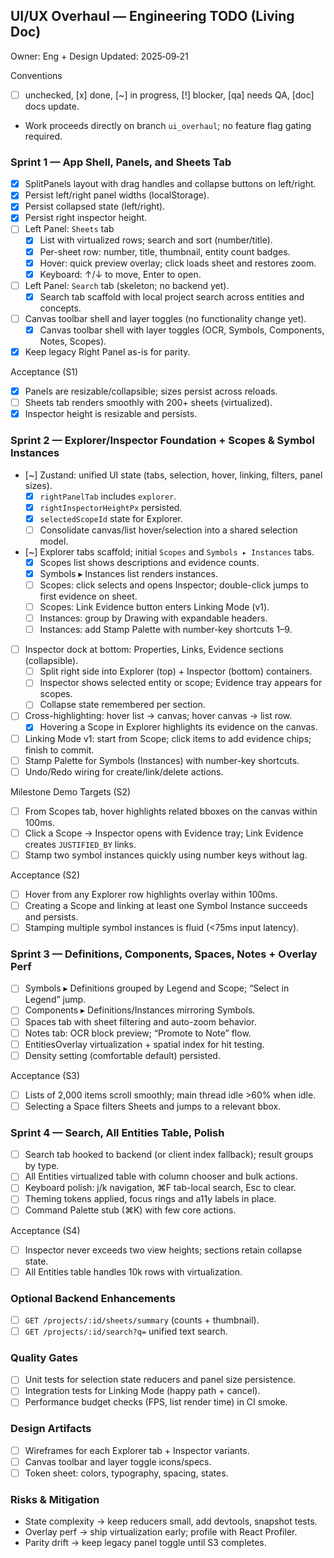 ## UI/UX Overhaul — Engineering TODO (Living Doc)

Owner: Eng + Design
Updated: 2025‑09‑21

Conventions
- [ ] unchecked, [x] done, [~] in progress, [!] blocker, [qa] needs QA, [doc] docs update.
- Work proceeds directly on branch `ui_overhaul`; no feature flag gating required.

### Sprint 1 — App Shell, Panels, and Sheets Tab
- [x] SplitPanels layout with drag handles and collapse buttons on left/right.
- [x] Persist left/right panel widths (localStorage).
- [x] Persist collapsed state (left/right).
- [x] Persist right inspector height.
- [ ] Left Panel: `Sheets` tab
  - [x] List with virtualized rows; search and sort (number/title).
  - [x] Per-sheet row: number, title, thumbnail, entity count badges.
  - [x] Hover: quick preview overlay; click loads sheet and restores zoom.
  - [x] Keyboard: ↑/↓ to move, Enter to open.
- [ ] Left Panel: `Search` tab (skeleton; no backend yet).
  - [x] Search tab scaffold with local project search across entities and concepts.
- [ ] Canvas toolbar shell and layer toggles (no functionality change yet).
  - [x] Canvas toolbar shell with layer toggles (OCR, Symbols, Components, Notes, Scopes).
- [x] Keep legacy Right Panel as-is for parity.

Acceptance (S1)
- [x] Panels are resizable/collapsible; sizes persist across reloads.
- [ ] Sheets tab renders smoothly with 200+ sheets (virtualized).
 - [x] Inspector height is resizable and persists.

### Sprint 2 — Explorer/Inspector Foundation + Scopes & Symbol Instances
- [~] Zustand: unified UI state (tabs, selection, hover, linking, filters, panel sizes).
  - [x] `rightPanelTab` includes `explorer`.
  - [x] `rightInspectorHeightPx` persisted.
  - [x] `selectedScopeId` state for Explorer.
  - [ ] Consolidate canvas/list hover/selection into a shared selection model.
- [~] Explorer tabs scaffold; initial `Scopes` and `Symbols ▸ Instances` tabs.
  - [x] Scopes list shows descriptions and evidence counts.
  - [x] Symbols ▸ Instances list renders instances.
  - [ ] Scopes: click selects and opens Inspector; double-click jumps to first evidence on sheet.
  - [ ] Scopes: Link Evidence button enters Linking Mode (v1).
  - [ ] Instances: group by Drawing with expandable headers.
  - [ ] Instances: add Stamp Palette with number-key shortcuts 1–9.
- [ ] Inspector dock at bottom: Properties, Links, Evidence sections (collapsible).
  - [ ] Split right side into Explorer (top) + Inspector (bottom) containers.
  - [ ] Inspector shows selected entity or scope; Evidence tray appears for scopes.
  - [ ] Collapse state remembered per section.
- [ ] Cross-highlighting: hover list → canvas; hover canvas → list row.
  - [x] Hovering a Scope in Explorer highlights its evidence on the canvas.
- [ ] Linking Mode v1: start from Scope; click items to add evidence chips; finish to commit.
- [ ] Stamp Palette for Symbols (Instances) with number-key shortcuts.
- [ ] Undo/Redo wiring for create/link/delete actions.

Milestone Demo Targets (S2)
- [ ] From Scopes tab, hover highlights related bboxes on the canvas within 100ms.
- [ ] Click a Scope → Inspector opens with Evidence tray; Link Evidence creates `JUSTIFIED_BY` links.
- [ ] Stamp two symbol instances quickly using number keys without lag.

Acceptance (S2)
- [ ] Hover from any Explorer row highlights overlay within 100ms.
- [ ] Creating a Scope and linking at least one Symbol Instance succeeds and persists.
- [ ] Stamping multiple symbol instances is fluid (<75ms input latency).

### Sprint 3 — Definitions, Components, Spaces, Notes + Overlay Perf
- [ ] Symbols ▸ Definitions grouped by Legend and Scope; “Select in Legend” jump.
- [ ] Components ▸ Definitions/Instances mirroring Symbols.
- [ ] Spaces tab with sheet filtering and auto-zoom behavior.
- [ ] Notes tab: OCR block preview; “Promote to Note” flow.
- [ ] EntitiesOverlay virtualization + spatial index for hit testing.
- [ ] Density setting (comfortable default) persisted.

Acceptance (S3)
- [ ] Lists of 2,000 items scroll smoothly; main thread idle >60% when idle.
- [ ] Selecting a Space filters Sheets and jumps to a relevant bbox.

### Sprint 4 — Search, All Entities Table, Polish
- [ ] Search tab hooked to backend (or client index fallback); result groups by type.
- [ ] All Entities virtualized table with column chooser and bulk actions.
- [ ] Keyboard polish: j/k navigation, ⌘F tab-local search, Esc to clear.
- [ ] Theming tokens applied, focus rings and a11y labels in place.
- [ ] Command Palette stub (⌘K) with few core actions.

Acceptance (S4)
- [ ] Inspector never exceeds two view heights; sections retain collapse state.
- [ ] All Entities table handles 10k rows with virtualization.

### Optional Backend Enhancements
- [ ] `GET /projects/:id/sheets/summary` (counts + thumbnail).
- [ ] `GET /projects/:id/search?q=` unified text search.

### Quality Gates
- [ ] Unit tests for selection state reducers and panel size persistence.
- [ ] Integration tests for Linking Mode (happy path + cancel).
- [ ] Performance budget checks (FPS, list render time) in CI smoke.

### Design Artifacts
- [ ] Wireframes for each Explorer tab + Inspector variants.
- [ ] Canvas toolbar and layer toggle icons/specs.
- [ ] Token sheet: colors, typography, spacing, states.

### Risks & Mitigation
- State complexity → keep reducers small, add devtools, snapshot tests.
- Overlay perf → ship virtualization early; profile with React Profiler.
- Parity drift → keep legacy panel toggle until S3 completes.



